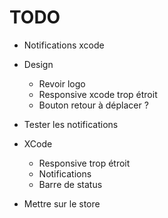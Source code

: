 # TODO

- Notifications xcode
- Design
    - Revoir logo
    - Responsive xcode trop étroit
    - Bouton retour à déplacer ?
- Tester les notifications

- XCode
    - Responsive trop étroit
    - Notifications
    - Barre de status
- Mettre sur le store
